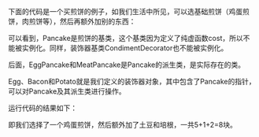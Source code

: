 下面的代码是一个买煎饼的例子，如我们生活中所见，可以选基础煎饼（鸡蛋煎饼，肉煎饼等），然后再额外加别的东西：

可以看到，Pancake是煎饼的基类，这个基类因为定义了纯虚函数cost，所以不能被实例化。同样，装饰器基类CondimentDecorator也不能被实例化。

后面，EggPancake和MeatPancake是Pancake的派生类，是实际存在的类。

Egg、Bacon和Potato就是我们定义的装饰器对象，其中包含了Pancake的指针，可以对Pancake及其派生类进行操作。

运行代码的结果如下：

即我们选择了一个鸡蛋煎饼，然后额外加了土豆和培根，一共5+1+2=8块。